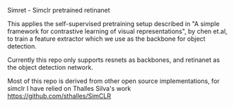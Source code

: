 Simret - Simclr pretrained retinanet

This applies the self-supervised pretraining setup described in "A simple framework for contrastive learning of visual representations", by chen et.al, to train a feature extractor which we use as the backbone for object detection. 

Currently this repo only supports resnets as backbones, and retinanet as the object detection network. 

Most of this repo is derived from other open source implementations, for simclr I have relied on Thalles Silva's work  https://github.com/sthalles/SimCLR
